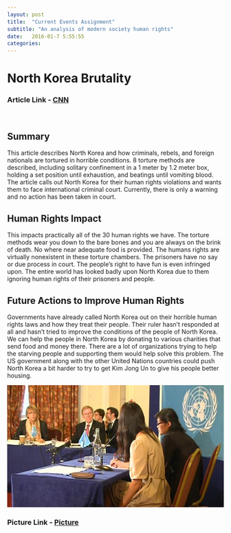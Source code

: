 ```yaml
---
layout: post
title:  "Current Events Assignment"
subtitle: "An analysis of modern society human rights"
date:   2016-01-7 5:55:55
categories:
---
```


# North Korea Brutality

### Article Link - [CNN](http://www.cnn.com/2015/12/10/asia/un-north-korea-meeting/)
<br>

## Summary

This article describes North Korea and how criminals, rebels, and foreign nationals are tortured in horrible conditions. 8 torture methods are described, including solitary confinement in a 1 meter by 1.2 meter box, holding a set position until exhaustion, and beatings until vomiting blood. The article calls out North Korea for their human rights violations and wants them to face international criminal court. Currently, there is only a warning and no action has been taken in court.

## Human Rights Impact

This impacts practically all of the 30 human rights we have. The torture methods wear you down to the bare bones and you are always on the brink of death. No where near adequate food is provided. The humans rights are virtually nonexistent in these torture chambers. The prisoners have no say or due process in court. The people’s right to have fun is even infringed upon. The entire world has looked badly upon North Korea due to them ignoring human rights of their prisoners and people.

## Future Actions to Improve Human Rights

Governments have already called North Korea out on their horrible human rights laws and how they treat their people. Their ruler hasn’t responded at all and hasn’t tried to improve the conditions of the people of North Korea. We can help the people in North Korea by donating to various charities that send food and money there. There are a lot of organizations trying to help the starving people and supporting them would help solve this problem. The US government along with the other United Nations countries could push North Korea a bit harder to try to get Kim Jong Un to give his people better housing.

![Alt text](/pic1.jpeg)

### Picture Link - [Picture](http://cdn.newsapi.com.au/image/v1/external?url=http%3A%2F%2Fcontent6.video.news.com.au%2FwyOW9udDrnh8M27S6cym-BARBfOQ78L5%2Fpromo253965594&width=650&api_key=kq7wnrk4eun47vz9c5xuj3mc)
